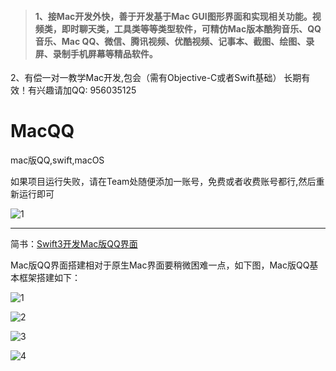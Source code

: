 
> #### 1、接Mac开发外快，善于开发基于Mac GUI图形界面和实现相关功能。视频类，即时聊天类，工具类等等类型软件，可精仿Mac版本酷狗音乐、QQ音乐、Mac QQ、微信、腾讯视频、优酷视频、记事本、截图、绘图、录屏、录制手机屏幕等精品软件。 
2、有偿一对一教学Mac开发,包会（需有Objective-C或者Swift基础） 
长期有效！有兴趣请加QQ: 956035125

# MacQQ
mac版QQ,swift,macOS


如果项目运行失败，请在Team处随便添加一账号，免费或者收费账号都行,然后重新运行即可

![1](https://github.com/shibiao/MacQQ/blob/master/WX20170713-100224.png)

***

简书：[Swift3开发Mac版QQ界面](http://www.jianshu.com/p/024662ac5bdd)

Mac版QQ界面搭建相对于原生Mac界面要稍微困难一点，如下图，Mac版QQ基本框架搭建如下：

![1](https://github.com/shibiao/MacQQ/blob/master/26.gif)

![2](https://github.com/shibiao/MacQQ/blob/master/QQ20170623-091135.png)

![3](https://github.com/shibiao/MacQQ/blob/master/QQ20170623-091143.png)

![4](https://github.com/shibiao/MacQQ/blob/master/QQ20170623-091155.png)
